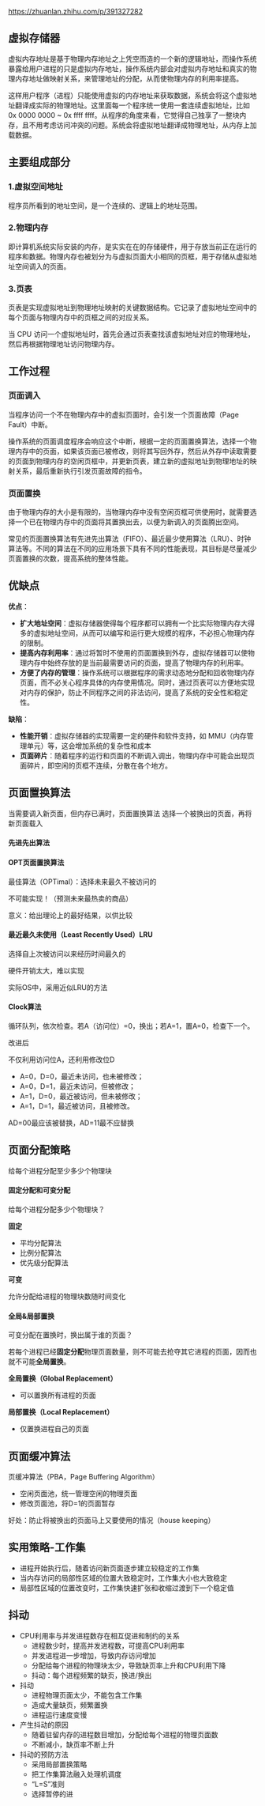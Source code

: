 
<https://zhuanlan.zhihu.com/p/391327282>
## 虚拟存储器
虚拟内存地址是基于物理内存地址之上凭空而造的一个新的逻辑地址，而操作系统暴露给用户进程的只是虚拟内存地址，操作系统内部会对虚拟内存地址和真实的物理内存地址做映射关系，来管理地址的分配，从而使物理内存的利用率提高。

这样用户程序（进程）只能使用虚拟的内存地址来获取数据，系统会将这个虚拟地址翻译成实际的物理地址。这里面每一个程序统一使用一套连续虚拟地址，比如 0x 0000 0000 ~ 0x ffff ffff。从程序的角度来看，它觉得自己独享了一整块内存，且不用考虑访问冲突的问题。系统会将虚拟地址翻译成物理地址，从内存上加载数据。

## 主要组成部分
### 1.虚拟空间地址
程序员所看到的地址空间，是一个连续的、逻辑上的地址范围。
### 2.物理内存
即计算机系统实际安装的内存，是实实在在的存储硬件，用于存放当前正在运行的程序和数据。物理内存也被划分为与虚拟页面大小相同的页框，用于存储从虚拟地址空间调入的页面。
### 3.页表
页表是实现虚拟地址到物理地址映射的关键数据结构。它记录了虚拟地址空间中的每个页面与物理内存中的页框之间的对应关系。

当 CPU 访问一个虚拟地址时，首先会通过页表查找该虚拟地址对应的物理地址，然后再根据物理地址访问物理内存。
## 工作过程
### 页面调入
当程序访问一个不在物理内存中的虚拟页面时，会引发一个页面故障（Page Fault）中断。

操作系统的页面调度程序会响应这个中断，根据一定的页面置换算法，选择一个物理内存中的页面，如果该页面已被修改，则将其写回外存，然后从外存中读取需要的页面到物理内存的空闲页框中，并更新页表，建立新的虚拟地址到物理地址的映射关系，最后重新执行引发页面故障的指令。
### 页面置换
由于物理内存的大小是有限的，当物理内存中没有空闲页框可供使用时，就需要选择一个已在物理内存中的页面将其置换出去，以便为新调入的页面腾出空间。

常见的页面置换算法有先进先出算法（FIFO）、最近最少使用算法（LRU）、时钟算法等。不同的算法在不同的应用场景下具有不同的性能表现，其目标是尽量减少页面置换的次数，提高系统的整体性能。

## 优缺点
**优点**：
- **扩大地址空间**：虚拟存储器使得每个程序都可以拥有一个比实际物理内存大得多的虚拟地址空间，从而可以编写和运行更大规模的程序，不必担心物理内存的限制。
- **提高内存利用率**：通过将暂时不使用的页面置换到外存，虚拟存储器可以使物理内存中始终存放的是当前最需要访问的页面，提高了物理内存的利用率。
- **方便了内存的管理**：操作系统可以根据程序的需求动态地分配和回收物理内存页面，而不必关心程序具体的内存使用情况。同时，通过页表可以方便地实现对内存的保护，防止不同程序之间的非法访问，提高了系统的安全性和稳定性。

**缺陷**：
- **性能开销**：虚拟存储器的实现需要一定的硬件和软件支持，如 MMU（内存管理单元）等，这会增加系统的复杂性和成本
- **页面碎片**：随着程序的运行和页面的不断调入调出，物理内存中可能会出现页面碎片，即空闲的页框不连续，分散在各个地方。
## 页面置换算法

当需要调入新页面，但内存已满时，页面置换算法 选择一个被换出的页面，再将新页面载入

#### 先进先出算法

#### OPT页面置换算法

最佳算法（OPTimal）：选择未来最久不被访问的

不可能实现！（预测未来最热卖的商品）

意义：给出理论上的最好结果，以供比较

#### 最近最久未使用（Least Recently Used）LRU

选择自上次被访问以来经历时间最久的

硬件开销太大，难以实现

实际OS中，采用近似LRU的方法

#### Clock算法

循环队列，依次检查。若A（访问位）=0，换出；若A=1，置A=0，检查下一个。

改进后

不仅利用访问位A，还利用修改位D

- A=0，D=0，最近未访问，也未被修改；
- A=0，D=1，最近未访问，但被修改；
- A=1，D=0，最近被访问，但未被修改；
- A=1，D=1，最近被访问，且被修改。

AD=00最应该被替换，AD=11最不应替换

## 页面分配策略

给每个进程分配至少多少个物理块

#### 固定分配和可变分配
给每个进程分配多少个物理块？

**固定**

- 平均分配算法
- 比例分配算法
- 优先级分配算法
  
**可变**

允许分配给进程的物理块数随时间变化

#### 全局&局部置换

可变分配在置换时，换出属于谁的页面？

若每个进程已经**固定分配**物理页面数量，则不可能去抢夺其它进程的页面，因而也就不可能**全局置换**。

**全局置换（Global Replacement）**

- 可以置换所有进程的页面

**局部置换（Local Replacement）**

- 仅置换进程自己的页面

## 页面缓冲算法

页缓冲算法（PBA，Page Buffering Algorithm）

- 空闲页面池，统一管理空闲的物理页面
- 修改页面池，将D=1的页面暂存

好处：防止将被换出的页面马上又要使用的情况（house keeping）

## 实用策略-工作集

- 进程开始执行后，随着访问新页面逐步建立较稳定的工作集
- 当内存访问的局部性区域的位置大致稳定时，工作集大小也大致稳定
- 局部性区域的位置改变时，工作集快速扩张和收缩过渡到下一个稳定值

## 抖动

- CPU利用率与并发进程数存在相互促进和制约的关系
  - 进程数少时，提高并发进程数，可提高CPU利用率
  - 并发进程进一步增加，导致内存访问增加
  - 分配给每个进程的物理块太少，导致缺页率上升和CPU利用下降
  - 抖动：每个进程频繁的缺页，换进/换出
- 抖动
  - 进程物理页面太少，不能包含工作集
  - 造成大量缺页，频繁置换
  - 进程运行速度变慢
- 产生抖动的原因
  - 随着驻留内存的进程数目增加，分配给每个进程的物理页面数
  - 不断减小，缺页率不断上升
- 抖动的预防方法
  - 采用局部置换策略
  - 把工作集算法融入处理机调度
  - “L=S”准则
  - 选择暂停的进
